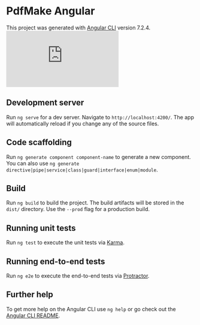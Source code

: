 # PdfMake Angular

This project was generated with [Angular CLI](https://github.com/angular/angular-cli) version 7.2.4.
![Image description](https://www.facebook.com/photo.php?fbid=884328805320576&set=a.127746970978767&type=3&theater)
## Development server

Run `ng serve` for a dev server. Navigate to `http://localhost:4200/`. The app will automatically reload if you change any of the source files.


## Code scaffolding

Run `ng generate component component-name` to generate a new component. You can also use `ng generate directive|pipe|service|class|guard|interface|enum|module`.

## Build

Run `ng build` to build the project. The build artifacts will be stored in the `dist/` directory. Use the `--prod` flag for a production build.

## Running unit tests

Run `ng test` to execute the unit tests via [Karma](https://karma-runner.github.io).

## Running end-to-end tests

Run `ng e2e` to execute the end-to-end tests via [Protractor](http://www.protractortest.org/).

## Further help



To get more help on the Angular CLI use `ng help` or go check out the [Angular CLI README](https://github.com/angular/angular-cli/blob/master/README.md).
